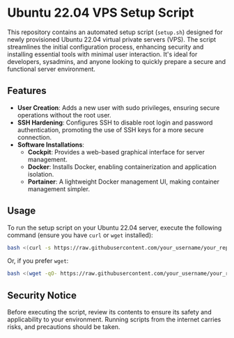 # Ubuntu 22.04 VPS Setup Script

This repository contains an automated setup script (`setup.sh`) designed for newly provisioned Ubuntu 22.04 virtual private servers (VPS). The script streamlines the initial configuration process, enhancing security and installing essential tools with minimal user interaction. It's ideal for developers, sysadmins, and anyone looking to quickly prepare a secure and functional server environment.

## Features

- **User Creation**: Adds a new user with sudo privileges, ensuring secure operations without the root user.
- **SSH Hardening**: Configures SSH to disable root login and password authentication, promoting the use of SSH keys for a more secure connection.
- **Software Installations**:
  - **Cockpit**: Provides a web-based graphical interface for server management.
  - **Docker**: Installs Docker, enabling containerization and application isolation.
  - **Portainer**: A lightweight Docker management UI, making container management simpler.

## Usage

To run the setup script on your Ubuntu 22.04 server, execute the following command (ensure you have `curl` or `wget` installed):

```bash
bash <(curl -s https://raw.githubusercontent.com/your_username/your_repository/main/setup.sh)
```

Or, if you prefer `wget`:

```bash
bash <(wget -qO- https://raw.githubusercontent.com/your_username/your_repository/main/setup.sh)
```

## Security Notice

Before executing the script, review its contents to ensure its safety and applicability to your environment. Running scripts from the internet carries risks, and precautions should be taken.
